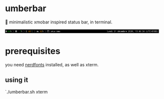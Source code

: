 # umberbar

:ram: minimalistic xmobar inspired status bar, in terminal. 

![screenshot with trayer](screenshotsmall.png)

# prerequisites 

you need [nerdfonts](https://www.nerdfonts.com/) installed, as well as xterm.

## using it

`./umberbar.sh xterm
